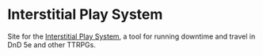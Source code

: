 # Interstitial Play System

Site for the [Interstitial Play System](https://interstitial.ayellowraven.com), a tool for running downtime and travel in DnD 5e and other TTRPGs.